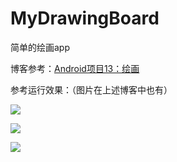 # MyDrawingBoard
简单的绘画app

博客参考：[Android项目13：绘画](https://fanandjiu.com/Android%E9%A1%B9%E7%9B%AE13%EF%BC%9A%E7%BB%98%E7%94%BB/)


参考运行效果：（图片在上述博客中也有）

![](https://android-1300729795.cos.ap-chengdu.myqcloud.com/project/DrawingBoard/draw_demo_1.gif)

![](https://android-1300729795.cos.ap-chengdu.myqcloud.com/project/DrawingBoard/draw_demo_2.gif)

![](https://android-1300729795.cos.ap-chengdu.myqcloud.com/project/DrawingBoard/draw_demo_3.gif)

